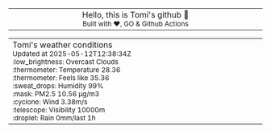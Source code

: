 
<div align="center">
<table>
<tbody>
<td align="center">
<img width="2000" height="0"><br>
Hello, this is Tomi's github 👋<br>
<sup>Built with ❤️, GO & Github Actions</sup><br>
<img width="2000" height="0">
</td>
</tbody>
</table>
</div>
<table>
<tbody>
<td align="left">
<img width="2000" height="0"><br>
Tomi's weather conditions<br>
<sup>Updated at 2025-05-12T12:38:34Z</sup><br>
<sup>:low_brightness: Overcast Clouds</sup><br>
<sup>:thermometer: Temperature 28.36 </sup><br>
<sup>:thermometer: Feels like 35.36</sup><br>
<sup>:sweat_drops: Humidity 99%</sup><br>
<sup>:mask: PM2.5 10.56 μg/m3</sup><br>
<sup>:cyclone: Wind 3.38m/s </sup><br>
<sup>:telescope: Visibility 10000m </sup><br>
<sup>:droplet: Rain 0mm/last 1h </sup><br>
<img width="2000" height="0">
</td>
<td align="left">
<img width="2000" height="0"><br>
<br>
<img width="2000" height="0">
</td>
</tbody>
</table>
</div>
    